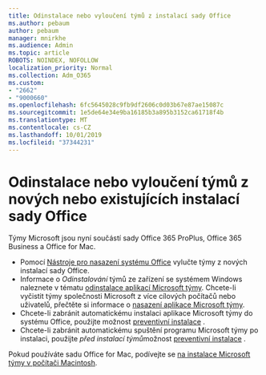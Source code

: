 ```yaml
---
title: Odinstalace nebo vyloučení týmů z instalací sady Office
ms.author: pebaum
author: pebaum
manager: mnirkhe
ms.audience: Admin
ms.topic: article
ROBOTS: NOINDEX, NOFOLLOW
localization_priority: Normal
ms.collection: Adm_O365
ms.custom:
- "2662"
- "9000660"
ms.openlocfilehash: 6fc5645028c9fb9df2606c0d03b67e87ae15087c
ms.sourcegitcommit: 1e5de64e34e9ba16185b3a895b3152ca61718f4b
ms.translationtype: MT
ms.contentlocale: cs-CZ
ms.lasthandoff: 10/01/2019
ms.locfileid: "37344231"
---
```

# <a name="uninstall-or-exclude-teams-from-new-or-existing-office-installations"></a>Odinstalace nebo vyloučení týmů z nových nebo existujících instalací sady Office

Týmy Microsoft jsou nyní součástí sady Office 365 ProPlus, Office 365 Business a Office for Mac.

- Pomocí [Nástroje pro nasazení systému Office](https://docs.microsoft.com/deployoffice/teams-install#how-to-exclude-microsoft-teams-from-new-installations-of-office-365-proplus) vylučte týmy z nových instalací sady Office.
- Informace o *Odinstalování* týmů ze zařízení se systémem Windows naleznete v tématu [odinstalace aplikací Microsoft týmy](https://support.office.com/article/3b159754-3c26-4952-abe7-57d27f5f4c81). Chcete-li vyčistit týmy společnosti Microsoft z více cílových počítačů nebo uživatelů, přečtěte si informace o [nasazení aplikace Microsoft týmy](https://docs.microsoft.com/microsoftteams/scripts/powershell-script-teams-deployment-clean-up).
- Chcete-li zabránit automatickému instalaci aplikace Microsoft týmy do systému Office, použijte možnost [preventivní instalace](https://docs.microsoft.com/deployoffice/teams-install#use-group-policy-to-control-the-installation-of-microsoft-teams
) .
- Chcete-li zabránit automatickému spuštění programu Microsoft týmy po instalaci, použijte *před instalací týmů*možnost [preventivní instalace](https://docs.microsoft.com/deployoffice/teams-install#use-group-policy-to-prevent-microsoft-teams-from-starting-automatically-after-installation) .

Pokud používáte sadu Office for Mac, podívejte se [na instalace Microsoft týmy v počítači Macintosh](https://docs.microsoft.com/deployoffice/teams-install#microsoft-teams-installations-on-a-mac).